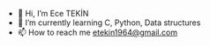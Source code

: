 - 👋 Hi, I’m Ece TEKİN
- 🌱 I’m currently learning C, Python, Data structures
- 📫 How to reach me etekin1964@gmail.com
<!---
ecetekin03/ecetekin03 is a ✨ special ✨ repository because its `README.md` (this file) appears on your GitHub profile. 
You can click the Preview link to take a look at your changes.
--->
